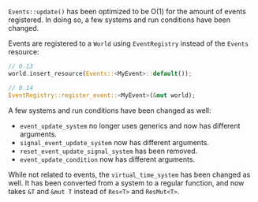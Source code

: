 `Events::update()` has been optimized to be O(1) for the amount of events registered. In doing so, a few systems and run conditions have been changed.

Events are registered to a `World` using `EventRegistry` instead of the `Events` resource:

```rust
// 0.13
world.insert_resource(Events::<MyEvent>::default());

// 0.14
EventRegistry::register_event::<MyEvent>(&mut world);
```

A few systems and run conditions have been changed as well:

- `event_update_system` no longer uses generics and now has different arguments.
- `signal_event_update_system` now has different arguments.
- `reset_event_update_signal_system` has been removed.
- `event_update_condition` now has different arguments.

While not related to events, the `virtual_time_system` has been changed as well. It has been converted from a system to a regular function, and now takes `&T` and `&mut T` instead of `Res<T>` and `ResMut<T>`.
